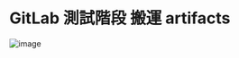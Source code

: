 # GitLab 測試階段 搬運 artifacts

![image](https://user-images.githubusercontent.com/10349431/231417869-51988ce7-736f-4b94-80e8-0a7b8ea25782.png)
